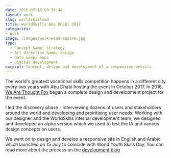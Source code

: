 ```yaml
---
date: 2016-07-15 09:35:48
layout: work
slug: worldskillsad
title: WorldSkills Abu Dhabi 2017
categories:
- Work
image: /images/work-wsad-square.jpg
type:
  - Concept &amp; strategy
  - Art direction &amp; design
  - Data &amp; maps
  - Digital development
excerpt: Concept, design and development of a responsive website
---
```


The world's greatest vocational skills competition happens in a different city every two years with Abu Dhabi hosting the event in October 2017. In 2016, [We Are Thought Fox](http://wearethoughtfox.com) began a complete design and development project for the event.

I led the discovery phase - interviewing dozens of users and stakeholders around the world and developing and proiritising user needs. Working with our designer and the WorldSkills internal development team, we designed and developed an alpha version which we used to test the IA and various design concepts on users.

We went on to design and develop a responsive site in English and Arabic which launched on 15 July to coincide with World Youth Skills Day. You can read more about the process on the [development blog](http://worldskills.github.io/worldskillsabudhabi2017.com/blog)
